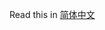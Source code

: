 Read this in [简体中文](https://github.com/btxLithium/Kin-Portfolio-Rebalancer/blob/main/docs/README.Hans.md)